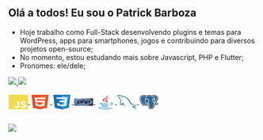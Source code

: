 ## Olá a todos! Eu sou o Patrick Barboza

- Hoje trabalho como Full-Stack desenvolvendo plugins e temas para WordPress, apps para smartphones, jogos e contribuindo para diversos projetos open-source;
- No momento, estou estudando mais sobre Javascript, PHP e Flutter;
- Pronomes: ele/dele;

<div>
  <a href="https://github.com/pbodevnsupport">
  <img height="180em" src="https://github-readme-stats.vercel.app/api?username=pbodevnsupport&show_icons=true&theme=darcula&include_all_commits=true&count_private=true"/>
    <img height="180em" src="https://github-readme-stats.vercel.app/api/top-langs/?username=pbodevnsupport&layout=compact&langs_count=16&theme=darcula"/>
</div>

<div style="display: inline block"><br>
  <img align="center" alt="Trick-JS" height="30" width="40" src="https://raw.githubusercontent.com/devicons/devicon/master/icons/javascript/javascript-plain.svg">
  <img align="center" alt="Trick-HTML" height="30" width="40" src="https://raw.githubusercontent.com/devicons/devicon/master/icons/html5/html5-original.svg">
  <img align="center" alt="Trick-CSS" height="30" width="40" src="https://raw.githubusercontent.com/devicons/devicon/master/icons/css3/css3-original.svg">
  <img align="center" alt="Trick-PHP" height="30" width="40" src="https://raw.githubusercontent.com/devicons/devicon/master/icons/php/php-original.svg">
  <img align="center" alt="Trick-Java" height="30" width="40" src="https://raw.githubusercontent.com/devicons/devicon/master/icons/java/java-original.svg">
  <img align="center" alt="Trick-MySQL" height="30" width="40" src="https://raw.githubusercontent.com/devicons/devicon/master/icons/mysql/mysql-original.svg">
  <img align="center" alt="Trick-PSQL" height="30" width="40" src="https://raw.githubusercontent.com/devicons/devicon/master/icons/postgresql/postgresql-original.svg">
</div>

##
  
<div>
  <a href="https://www.linkedin.com/in/pbodevnsupport/" target="_blank"><img src="https://img.shields.io/badge/-Linkedin-%230077B5?style=for-the-badge&logo-linkedin&logoColor=white" target="_blank"></a>
</div>

